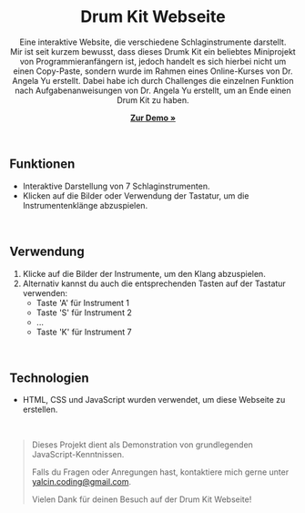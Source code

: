 <h1 align="center">Drum Kit Webseite</h1>

<p align="center">Eine interaktive Website, die verschiedene Schlaginstrumente darstellt.
<br>
Mir ist seit kurzem bewusst, dass dieses Drumk Kit ein beliebtes Miniprojekt von Programmieranfängern ist, jedoch handelt es sich hierbei nicht um einen Copy-Paste, sondern wurde im Rahmen eines Online-Kurses von Dr. Angela Yu erstellt. Dabei habe ich durch Challenges die einzelnen Funktion nach Aufgabenanweisungen von Dr. Angela Yu erstellt, um an Ende einen Drum Kit zu haben.
</p>

<p align="center">
  <a href="https://yalcinkurt89.github.io/Drum_Kit/"><strong>Zur Demo »</strong></a>
</p>

<br>

## Funktionen

- Interaktive Darstellung von 7 Schlaginstrumenten.
- Klicken auf die Bilder oder Verwendung der Tastatur, um die Instrumentenklänge abzuspielen.

<br>

## Verwendung

1. Klicke auf die Bilder der Instrumente, um den Klang abzuspielen.
2. Alternativ kannst du auch die entsprechenden Tasten auf der Tastatur verwenden:
   - Taste 'A' für Instrument 1
   - Taste 'S' für Instrument 2
   - ...
   - Taste 'K' für Instrument 7

<br>

## Technologien

- HTML, CSS und JavaScript wurden verwendet, um diese Webseite zu erstellen.

<br>

> Dieses Projekt dient als Demonstration von grundlegenden JavaScript-Kenntnissen.
> 
> Falls du Fragen oder Anregungen hast, kontaktiere mich gerne unter yalcin.coding@gmail.com.
> 
> Vielen Dank für deinen Besuch auf der Drum Kit Webseite!
